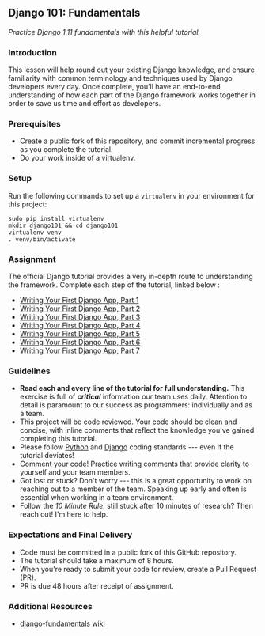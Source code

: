 ## Django 101: Fundamentals
_Practice Django 1.11 fundamentals with this helpful tutorial._

### Introduction
This lesson will help round out your existing Django knowledge, and ensure familiarity with common terminology and techniques used by Django developers every day. 
Once complete, you'll have an end-to-end understanding of how each part of the Django framework works together in order to save us time and effort as developers.

### Prerequisites
- Create a public fork of this repository, and commit incremental progress as you complete the tutorial.
- Do your work inside of a virtualenv. 

### Setup
Run the following commands to set up a `virtualenv` in your environment for this project:
```
sudo pip install virtualenv
mkdir django101 && cd django101
virtualenv venv
. venv/bin/activate
```

### Assignment
The official Django tutorial provides a very in-depth route to understanding the framework. 
Complete each step of the tutorial, linked below :
* [Writing Your First Django App, Part 1](https://docs.djangoproject.com/en/1.11/intro/tutorial01/ "Writing Your First Django App, Part 1")
* [Writing Your First Django App, Part 2](https://docs.djangoproject.com/en/1.11/intro/tutorial02/ "Writing Your First Django App, Part 2")
* [Writing Your First Django App, Part 3](https://docs.djangoproject.com/en/1.11/intro/tutorial03/ "Writing Your First Django App, Part 3")
* [Writing Your First Django App, Part 4](https://docs.djangoproject.com/en/1.11/intro/tutorial04/ "Writing Your First Django App, Part 4")
* [Writing Your First Django App, Part 5](https://docs.djangoproject.com/en/1.11/intro/tutorial05/ "Writing Your First Django App, Part 5")
* [Writing Your First Django App, Part 6](https://docs.djangoproject.com/en/1.11/intro/tutorial06/ "Writing Your First Django App, Part 6")
* [Writing Your First Django App, Part 7](https://docs.djangoproject.com/en/1.11/intro/tutorial07/ "Writing Your First Django App, Part 7")

### Guidelines
- **Read each and every line of the tutorial for full understanding.** This exercise is full of _**critical**_ information our team uses daily. Attention to detail is paramount to our success as programmers: individually and as a team.
- This project will be code reviewed. Your code should be clean and concise, with inline comments that reflect the knowledge you've gained completing this tutorial. 
- Please follow [Python](https://www.python.org/dev/peps/pep-0008/ "Python") and [Django](https://docs.djangoproject.com/en/dev/internals/contributing/writing-code/coding-style/#coding-style "Django") coding standards --- even if the tutorial deviates! 
- Comment your code! Practice writing comments that provide clarity to yourself and your team members.
- Got lost or stuck? Don't worry --- this is a great opportunity to work on reaching out to a member of the team. Speaking up early and often is essential when working in a team environment. 
- Follow the *10 Minute Rule*: still stuck after 10 minutes of research? Then reach out! I'm here to help.

### Expectations and Final Delivery
- Code must be committed in a public fork of this GitHub repository.
- The tutorial should take a maximum of 8 hours.
- When you're ready to submit your code for review, create a Pull Request (PR).
- PR is due 48 hours after receipt of assignment. 

### Additional Resources
- [django-fundamentals wiki](https://github.com/droxey/django-fundamentals/wiki "django-fundamentals wiki")
